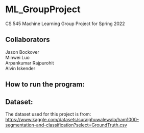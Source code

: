 # ML_GroupProject
CS 545 Machine Learning Group Project for Spring 2022
## Collaborators
Jason Bockover  
Minwei Luo  
Arpankumar Rajpurohit  
Alvin Iskender  
## How to run the program:

## Dataset:  
The dataset used for this project is from:
https://www.kaggle.com/datasets/surajghuwalewala/ham1000-segmentation-and-classification?select=GroundTruth.csv  
